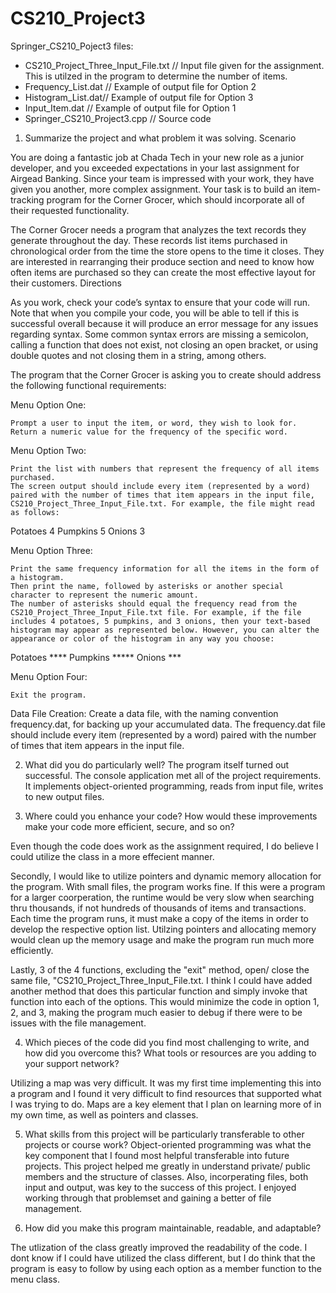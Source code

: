 # CS210_Project3
Springer_CS210_Poject3 files:
- CS210_Project_Three_Input_File.txt // Input file given for the assignment. This is utilzed in the program to determine the number of items. 
- Frequency_List.dat // Example of output file for Option 2
- Histogram_List.dat// Example of output file for Option 3
- Input_Item.dat // Example of output file for Option 1
- Springer_CS210_Project3.cpp // Source code


1. Summarize the project and what problem it was solving.
Scenario

You are doing a fantastic job at Chada Tech in your new role as a junior developer, and you exceeded expectations in your last assignment for Airgead Banking. Since your team is impressed with your work, they have given you another, more complex assignment. Your task is to build an item-tracking program for the Corner Grocer, which should incorporate all of their requested functionality.

The Corner Grocer needs a program that analyzes the text records they generate throughout the day. These records list items purchased in chronological order from the time the store opens to the time it closes. They are interested in rearranging their produce section and need to know how often items are purchased so they can create the most effective layout for their customers.
Directions

As you work, check your code’s syntax to ensure that your code will run. Note that when you compile your code, you will be able to tell if this is successful overall because it will produce an error message for any issues regarding syntax. Some common syntax errors are missing a semicolon, calling a function that does not exist, not closing an open bracket, or using double quotes and not closing them in a string, among others.

The program that the Corner Grocer is asking you to create should address the following functional requirements:

Menu Option One:

    Prompt a user to input the item, or word, they wish to look for.
    Return a numeric value for the frequency of the specific word.

Menu Option Two:

    Print the list with numbers that represent the frequency of all items purchased.
    The screen output should include every item (represented by a word) paired with the number of times that item appears in the input file, CS210_Project_Three_Input_File.txt. For example, the file might read as follows:

Potatoes 4
Pumpkins 5
Onions 3

Menu Option Three:

    Print the same frequency information for all the items in the form of a histogram.
    Then print the name, followed by asterisks or another special character to represent the numeric amount.
    The number of asterisks should equal the frequency read from the CS210_Project_Three_Input_File.txt file. For example, if the file includes 4 potatoes, 5 pumpkins, and 3 onions, then your text-based histogram may appear as represented below. However, you can alter the appearance or color of the histogram in any way you choose:

Potatoes ****
Pumpkins *****
Onions ***

Menu Option Four:

    Exit the program.

Data File Creation:
Create a data file, with the naming convention frequency.dat, for backing up your accumulated data. The frequency.dat file should include every item (represented by a word) paired with the number of times that item appears in the input file.

2. What did you do particularly well?
  The program itself turned out successful. The console application met all of the project requirements. It implements object-oriented programming, reads from input file, writes to new output files. 

3. Where could you enhance your code? How would these improvements make your code more efficient, secure, and so on?

  Even though the code does work as the assignment required, I do believe I could utilize the class in a more effecient manner. 
  
  Secondly, I would like to utilize pointers and dynamic memory allocation for the program. With small files, the program works fine. If this were a program for a larger coorperation, 
  the runtime would be very slow when searching thru thousands, if not hundreds of thousands of items and transactions. Each time the program runs, it must make a copy of the items in order to develop the       respective option list. Utilzing pointers and allocating memory would clean up the memory usage and make the program run much more efficiently. 

  Lastly, 3 of the 4 functions, excluding the "exit" method, open/ close the same file, "CS210_Project_Three_Input_File.txt. I think I could have added another method that does this particular function and simply invoke that function into each of the options. This would minimize the code in option 1, 2, and 3, making the program much easier to debug if there were to be issues with the file management. 
   
4. Which pieces of the code did you find most challenging to write, and how did you overcome this? What tools or resources are you adding to your support network?

  Utilizing a map was very difficult. It was my first time implementing this into a program and I found it very difficult to find resources that supported what I was trying to do. Maps are a key element that I plan on learning more of in my own time, as well as pointers and classes. 
   
5. What skills from this project will be particularly transferable to other projects or course work?
  Object-oriented programming was what the key component that I found most helpful transferable into future projects. This project helped me greatly in understand private/ public members and the structure of classes. Also, incorperating files, both input and output, was key to the success of this project. I enjoyed working through that problemset and gaining a better of file management. 

   
6. How did you make this program maintainable, readable, and adaptable?

  The utlization of the class greatly improved the readability of the code. I dont know if I could have utilized the class different, but I do think that the program is easy to follow by using each option as a member function to the menu class. 




